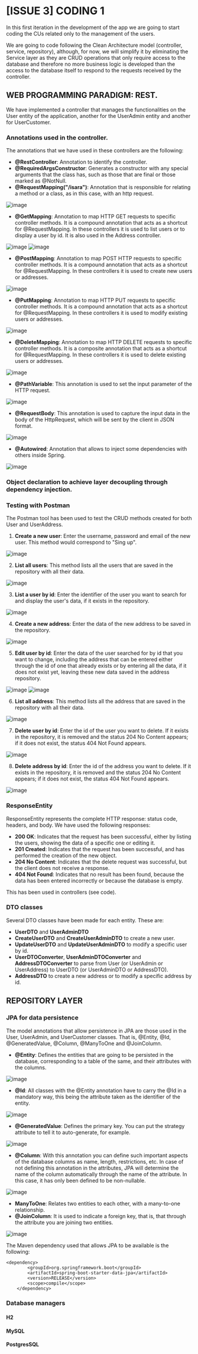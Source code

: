 # [ISSUE 3] CODING 1
In this first iteration in the development of the app we are going to start coding the CUs related only to the management of the users.

We are going to code following the Clean Architecture model (controller, service, repository), although, for now, we will simplify it by eliminating the Service layer as they are CRUD operations that only require access to the database and therefore no more business logic is developed than the access to the database itself to respond to the requests received by the controller.


## WEB PROGRAMMING PARADIGM: REST.
We have implemented a controller that manages the functionalities on the User entity of the application, another for the UserAdmin entity and another for UserCustomer.


### Annotations used in the controller.
The annotations that we have used in these controllers are the following:
- **@RestController**: Annotation to identify the controller.
- **@RequiredArgsConstructor**: Generates a constructor with any special arguments that the class has, such as those that are final or those marked as @NotNull.
- **@RequestMapping("/isara")**: Annotation that is responsible for relating a method or a class, as in this case, with an http request.

![image](https://user-images.githubusercontent.com/98974760/207098698-156c6450-6eee-4a33-95a6-e931ad6ff6a7.png)

- **@GetMapping**: Annotation to map HTTP GET requests to specific controller methods. It is a compound annotation that acts as a shortcut for @RequestMapping. In these controllers it is used to list users or to display a user by id. It is also used in the Address controller.

![image](https://user-images.githubusercontent.com/98974760/207100731-afd81b58-25fd-4533-bf1d-f7a04ce64c6b.png)
![image](https://user-images.githubusercontent.com/98974760/207100825-dd899b1e-4e01-41aa-90c2-66d46f3e692e.png)

- **@PostMapping**: Annotation to map POST HTTP requests to specific controller methods. It is a compound annotation that acts as a shortcut for @RequestMapping. In these controllers it is used to create new users or addresses.

![image](https://user-images.githubusercontent.com/98974760/207101156-1124d3ae-c9e7-46d6-8975-5d60cdf2b965.png)

- **@PutMapping**: Annotation to map HTTP PUT requests to specific controller methods. It is a compound annotation that acts as a shortcut for @RequestMapping. In these controllers it is used to modify existing users or addresses.

![image](https://user-images.githubusercontent.com/98974760/207101463-fdf7513d-e329-4194-87ce-f7f1ebac4950.png)

- **@DeleteMapping**: Annotation to map HTTP DELETE requests to specific controller methods. It is a composite annotation that acts as a shortcut for @RequestMapping. In these controllers it is used to delete existing users or addresses.

![image](https://user-images.githubusercontent.com/98974760/207101704-77867ce8-798b-42d1-b9bd-842287fdf59e.png)

- **@PathVariable**: This annotation is used to set the input parameter of the HTTP request.

![image](https://user-images.githubusercontent.com/98974760/207102954-19577ab9-f864-44c0-bd47-584ad31e3223.png)

- **@RequestBody**: This annotation is used to capture the input data in the body of the HttpRequest, which will be sent by the client in JSON format.

![image](https://user-images.githubusercontent.com/98974760/207103144-3ff06f7e-bc6d-457a-aa0b-4c84b8916757.png)

- **@Autowired**: Annotation that allows to inject some dependencies with others inside Spring.

![image](https://user-images.githubusercontent.com/98974760/207104259-9893bdf1-a6ab-45bd-8f57-ac3017ce1f12.png)
	

### Object declaration to achieve layer decoupling through dependency injection.


### Testing with Postman
The Postman tool has been used to test the CRUD methods created for both User and UserAddress.
1. **Create a new user**: Enter the username, password and email of the new user. This method would correspond to "Sing up".

![image](https://user-images.githubusercontent.com/98974760/206924063-c7f7a745-4a74-4ea8-9428-175b58c130f7.png)

2. **List all users**: This method lists all the users that are saved in the repository with all their data.

![image](https://user-images.githubusercontent.com/98974760/206924171-d8d848f3-be86-4d3a-9c4f-b5754755c427.png)

3. **List a user by id**: Enter the identifier of the user you want to search for and display the user's data, if it exists in the repository.

![image](https://user-images.githubusercontent.com/98974760/206924242-2b4dfe79-1505-4357-98b0-8b2a326dc86d.png)

4. **Create a new address**: Enter the data of the new address to be saved in the repository.

![image](https://user-images.githubusercontent.com/98974760/206924290-006ae2ae-61f9-45f3-9edf-f26e9f55747e.png)

5. **Edit user by id**: Enter the data of the user searched for by id that you want to change, including the address that can be entered either through the id of one that already exists or by entering all the data, if it does not exist yet, leaving these new data saved in the address repository.

![image](https://user-images.githubusercontent.com/98974760/206924336-51d7c0f3-0721-4ff6-b532-ecfa009100b4.png)
![image](https://user-images.githubusercontent.com/98974760/206924424-07198b40-b5df-4106-9b7f-88b41a380805.png)

6. **List all address**: This method lists all the address that are saved in the repository with all their data.

![image](https://user-images.githubusercontent.com/98974760/206924464-6ed2fd8d-d990-4090-8ea1-55981f175ea7.png)

7. **Delete user by id**: Enter the id of the user you want to delete. If it exists in the repository, it is removed and the status 204 No Content appears; if it does not exist, the status 404 Not Found appears.

![image](https://user-images.githubusercontent.com/98974760/206924492-bbd0bbea-6092-47ce-afb9-6eba459908e0.png)

8. **Delete address by id**: Enter the id of the address you want to delete. If it exists in the repository, it is removed and the status 204 No Content appears; if it does not exist, the status 404 Not Found appears.

![image](https://user-images.githubusercontent.com/98974760/206924700-3f6c5116-6e90-410c-8509-deef51a4fed6.png)


### ResponseEntity
ResponseEntity represents the complete HTTP response: status code, headers, and body. We have used the following responses:
- **200 OK**: Indicates that the request has been successful, either by listing the users, showing the data of a specific one or editing it.
- **201 Created**: Indicates that the request has been successful, and has performed the creation of the new object.
- **204 No Content**: Indicates that the delete request was successful, but the client does not receive a response.
- **404 Not Found**: Indicates that no result has been found, because the data has been entered incorrectly or because the database is empty.

This has been used in controllers (see code).


### DTO classes
Several DTO classes have been made for each entity. These are:
- **UserDTO** and **UserAdminDTO**
- **CreateUserDTO** and **CreateUserAdminDTO** to create a new user.
- **UpdateUserDTO** and **UpdateUserAdminDTO** to modify a specific user by id.
- **UserDTOConverter**, **UserAdminDTOConverter** and **AddressDTOConverter** to parse from User (or UserAdmin or UserAddress) to UserDTO (or UserAdminDTO or AddressDTO).
- **AddressDTO** to create a new address or to modify a specific address by id.


## REPOSITORY LAYER
### JPA for data persistence
The model annotations that allow persistence in JPA are those used in the User, UserAdmin, and UserCustomer classes. That is, @Entity, @Id, @GeneratedValue, @Column, @ManyToOne and @JoinColumn.
- **@Entity**: Defines the entities that are going to be persisted in the database, corresponding to a table of the same, and their attributes with the columns.

![image](https://user-images.githubusercontent.com/98974760/207414736-06aa7f4e-3aaa-47a5-8e7a-a29358969d97.png)

- **@Id**: All classes with the @Entity annotation have to carry the @Id in a mandatory way, this being the attribute taken as the identifier of the entity.

![image](https://user-images.githubusercontent.com/98974760/207414824-eb468292-e772-48f5-b14d-f32e541c9eae.png)

- **@GeneratedValue**: Defines the primary key. You can put the strategy attribute to tell it to auto-generate, for example.

![image](https://user-images.githubusercontent.com/98974760/207415378-6058af58-d57c-41d1-a116-1748f62413ef.png)

- **@Column**: With this annotation you can define such important aspects of the database columns as name, length, restrictions, etc. In case of not defining this annotation in the attributes, JPA will determine the name of the column automatically through the name of the attribute. In this case, it has only been defined to be non-nullable.

![image](https://user-images.githubusercontent.com/98974760/207414824-eb468292-e772-48f5-b14d-f32e541c9eae.png)

- **ManyToOne**: Relates two entities to each other, with a many-to-one relationship.
- **@JoinColumn**: It is used to indicate a foreign key, that is, that through the attribute you are joining two entities.

![image](https://user-images.githubusercontent.com/98974760/207416419-73e7c523-0493-437f-8980-eab3c7e7ce42.png)


The Maven dependency used that allows JPA to be available is the following:

	<dependency>
            <groupId>org.springframework.boot</groupId>
            <artifactId>spring-boot-starter-data-jpa</artifactId>
            <version>RELEASE</version>
            <scope>compile</scope>
        </dependency>

### Database managers
#### H2

#### MySQL

#### PostgresSQL
